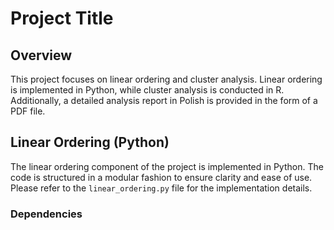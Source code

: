 # Project Title

## Overview

This project focuses on linear ordering and cluster analysis. Linear ordering is implemented in Python, while cluster analysis is conducted in R. Additionally, a detailed analysis report in Polish is provided in the form of a PDF file.

## Linear Ordering (Python)

The linear ordering component of the project is implemented in Python. The code is structured in a modular fashion to ensure clarity and ease of use. Please refer to the `linear_ordering.py` file for the implementation details.

### Dependencies
